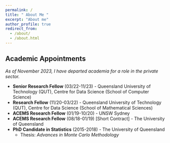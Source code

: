 ```yaml
---
permalink: /
title: " About Me "
excerpt: "About me"
author_profile: true
redirect_from: 
  - /about/
  - /about.html
---
```


## Academic Appointments
*As of November 2023, I have departed academia for a role in the private sector.* 

* **Senior Research Fellow** (03/22-11/23) - Queensland University of Technology (QUT), Centre for Data Science (School of Computer Science)
* **Research Fellow** (11/20-03/22) - Queensland University of Technology (QUT), Centre for Data Science (School of Mathematical Sciences)
* **ACEMS Research Fellow** (01/19-10/20) - UNSW Sydney
* **ACEMS Research Fellow** (08/18-01/19) [Short Contract] - The University of Queensland
* **PhD Candidate in Statistics** (2015-2018) - The University of Queensland
  * Thesis: *Advances in Monte Carlo Methodology*


